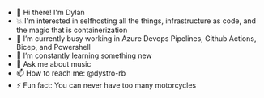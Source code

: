 
- 👋 Hi there! I'm Dylan
- 💥 I'm interested in selfhosting all the things, infrastructure as code, and the magic that is containerization
- 🔭 I’m currently busy working in Azure Devops Pipelines, Github Actions, Bicep, and Powershell
- 🌱 I’m constantly learning something new 
- 🎵 Ask me about music
- 📫 How to reach me: @dystro-rb
- ⚡ Fun fact: You can never have too many motorcycles

